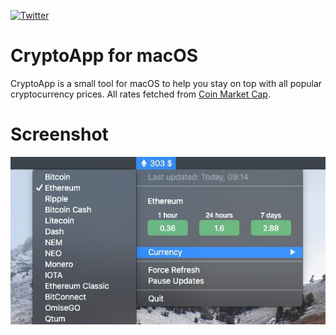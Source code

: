 [![Twitter](https://img.shields.io/badge/twitter-%40enzo__sterro-blue.svg)](https://twitter.com/enzo_sterro)

# CryptoApp for macOS

CryptoApp is a small tool for macOS to help you stay on top with all popular cryptocurrency prices. All rates fetched from [Coin Market Cap](https://api.coinmarketcap.com).

# Screenshot
![alt text](Images/screenshot.jpg?raw=true "Screenshot")
